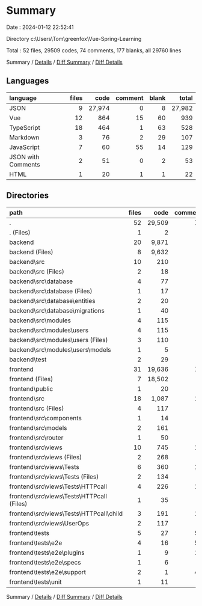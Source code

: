 # Summary

Date : 2024-01-12 22:52:41

Directory c:\\Users\\Tom\\greenfox\\Vue-Spring-Learning

Total : 52 files,  29509 codes, 74 comments, 177 blanks, all 29760 lines

Summary / [Details](details.md) / [Diff Summary](diff.md) / [Diff Details](diff-details.md)

## Languages
| language | files | code | comment | blank | total |
| :--- | ---: | ---: | ---: | ---: | ---: |
| JSON | 9 | 27,974 | 0 | 8 | 27,982 |
| Vue | 12 | 864 | 15 | 60 | 939 |
| TypeScript | 18 | 464 | 1 | 63 | 528 |
| Markdown | 3 | 76 | 2 | 29 | 107 |
| JavaScript | 7 | 60 | 55 | 14 | 129 |
| JSON with Comments | 2 | 51 | 0 | 2 | 53 |
| HTML | 1 | 20 | 1 | 1 | 22 |

## Directories
| path | files | code | comment | blank | total |
| :--- | ---: | ---: | ---: | ---: | ---: |
| . | 52 | 29,509 | 74 | 177 | 29,760 |
| . (Files) | 1 | 2 | 0 | 1 | 3 |
| backend | 20 | 9,871 | 2 | 65 | 9,938 |
| backend (Files) | 8 | 9,632 | 2 | 27 | 9,661 |
| backend\\src | 10 | 210 | 0 | 32 | 242 |
| backend\\src (Files) | 2 | 18 | 0 | 4 | 22 |
| backend\\src\\database | 4 | 77 | 0 | 15 | 92 |
| backend\\src\\database (Files) | 1 | 17 | 0 | 4 | 21 |
| backend\\src\\database\\entities | 2 | 20 | 0 | 8 | 28 |
| backend\\src\\database\\migrations | 1 | 40 | 0 | 3 | 43 |
| backend\\src\\modules | 4 | 115 | 0 | 13 | 128 |
| backend\\src\\modules\\users | 4 | 115 | 0 | 13 | 128 |
| backend\\src\\modules\\users (Files) | 3 | 110 | 0 | 12 | 122 |
| backend\\src\\modules\\users\\models | 1 | 5 | 0 | 1 | 6 |
| backend\\test | 2 | 29 | 0 | 6 | 35 |
| frontend | 31 | 19,636 | 72 | 111 | 19,819 |
| frontend (Files) | 7 | 18,502 | 0 | 13 | 18,515 |
| frontend\\public | 1 | 20 | 1 | 1 | 22 |
| frontend\\src | 18 | 1,087 | 16 | 84 | 1,187 |
| frontend\\src (Files) | 4 | 117 | 1 | 7 | 125 |
| frontend\\src\\components | 1 | 14 | 0 | 2 | 16 |
| frontend\\src\\models | 2 | 161 | 0 | 16 | 177 |
| frontend\\src\\router | 1 | 50 | 0 | 4 | 54 |
| frontend\\src\\views | 10 | 745 | 15 | 55 | 815 |
| frontend\\src\\views (Files) | 2 | 268 | 0 | 19 | 287 |
| frontend\\src\\views\\Tests | 6 | 360 | 13 | 27 | 400 |
| frontend\\src\\views\\Tests (Files) | 2 | 134 | 0 | 8 | 142 |
| frontend\\src\\views\\Tests\\HTTPcall | 4 | 226 | 13 | 19 | 258 |
| frontend\\src\\views\\Tests\\HTTPcall (Files) | 1 | 35 | 0 | 4 | 39 |
| frontend\\src\\views\\Tests\\HTTPcall\\child | 3 | 191 | 13 | 15 | 219 |
| frontend\\src\\views\\UserOps | 2 | 117 | 2 | 9 | 128 |
| frontend\\tests | 5 | 27 | 55 | 13 | 95 |
| frontend\\tests\\e2e | 4 | 16 | 55 | 11 | 82 |
| frontend\\tests\\e2e\\plugins | 1 | 9 | 12 | 5 | 26 |
| frontend\\tests\\e2e\\specs | 1 | 6 | 1 | 2 | 9 |
| frontend\\tests\\e2e\\support | 2 | 1 | 42 | 4 | 47 |
| frontend\\tests\\unit | 1 | 11 | 0 | 2 | 13 |

Summary / [Details](details.md) / [Diff Summary](diff.md) / [Diff Details](diff-details.md)
